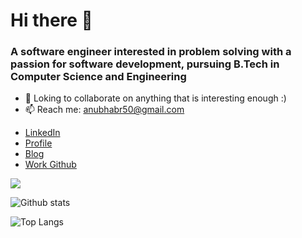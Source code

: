 #  Hi there 👋
<h3> A software engineer interested in problem solving with a passion for software development, pursuing B.Tech in Computer Science and Engineering </h3>

- 👯 Loking to collaborate on anything that is interesting enough :)
- 📫 Reach me: anubhabr50@gmail.com
* [LinkedIn](https://www.linkedin.com/in/anubhabpatnaik0530/) 
* [Profile](https://anubhavp.dev)
* [Blog](https://anubhavp.dev/blog)
* [Work Github](https://www.github.com/anubhab-patnaik)

<img src="https://komarev.com/ghpvc/?username=codebotx">

![Github stats](https://github-readme-stats.vercel.app/api?username=codebotx&layout=compact&hide=html&theme=graywhite)

![Top Langs](https://github-readme-stats.vercel.app/api/top-langs/?username=codebotx&layout=compact&theme=graywhite)
